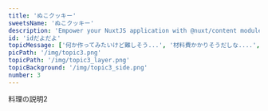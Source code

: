 ```yaml
---
title: 'ぬこクッキー'
sweetsName: 'ぬこクッキー'
description: 'Empower your NuxtJS application with @nuxt/content module: write in a content/ directory and fetch your Markdown, JSON, YAML and CSV files through a MongoDB like API, acting as a Git-based Headless CMS.'
id: 'idだよだよ'
topicMessage: ['何か作ってみたいけど難しそう...', '材料費かかりそうだしな....','なんて不安をお持ちの方！','今回は”単純・節約・短時間”でできるお菓子を集めました！']
picPath: '/img/topic3.png'
topicPath: '/img/topic3_layer.png'
topicBackground: '/img/topic3_side.png'
number: 3
---
```


料理の説明2